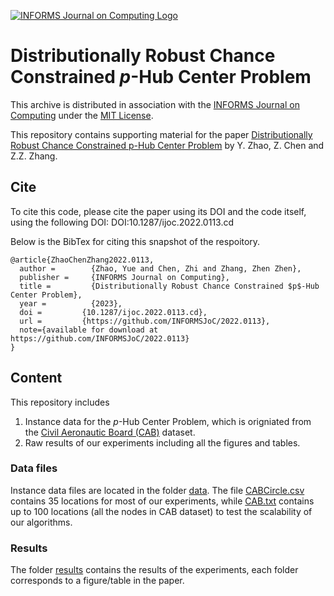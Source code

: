 [![INFORMS Journal on Computing Logo](https://INFORMSJoC.github.io/logos/INFORMS_Journal_on_Computing_Header.jpg)](https://pubsonline.informs.org/journal/ijoc)

# Distributionally Robust Chance Constrained $p$-Hub Center Problem

This archive is distributed in association with the [INFORMS Journal on
Computing](https://pubsonline.informs.org/journal/ijoc) under the [MIT License](LICENSE).

This repository contains supporting material for the paper [Distributionally Robust Chance Constrained p-Hub Center Problem](https://doi.org/10.1287/ijoc.2022.0113) by Y. Zhao, Z. Chen and Z.Z. Zhang.

## Cite

To cite this code, please cite the paper using its DOI and the code itself, using the following DOI: 
    DOI:10.1287/ijoc.2022.0113.cd

Below is the BibTex for citing this snapshot of the respoitory.

```
@article{ZhaoChenZhang2022.0113,
  author =        {Zhao, Yue and Chen, Zhi and Zhang, Zhen Zhen},
  publisher =     {INFORMS Journal on Computing},
  title =         {Distributionally Robust Chance Constrained $p$-Hub Center Problem},
  year =          {2023},
  doi =         {10.1287/ijoc.2022.0113.cd},
  url =         {https://github.com/INFORMSJoC/2022.0113},
  note={available for download at https://github.com/INFORMSJoC/2022.0113}
}  
```

## Content

This repository includes

1. Instance data for the $p$-Hub Center Problem, which is origniated from the [Civil Aeronautic Board (CAB)](https://www.researchgate.net/publication/269396247_cab100_mok) dataset.
1. Raw results of our experiments including all the figures and tables.

### Data files

Instance data files are located in the folder [data](data). The file [CABCircle.csv](data/CABCircle.csv) contains 35 locations for most of our experiments, while [CAB.txt](data/CAB.txt) contains up to 100 locations (all the nodes in CAB dataset) to test the scalability of our algorithms. 


### Results
The folder [results](results) contains the results of the experiments, each folder corresponds to a figure/table in the paper.
